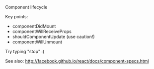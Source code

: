 Component lifecycle

Key points:

- componentDidMount
- componentWillReceiveProps
- shouldComponentUpdate (use caution!)
- componentWillUnmount

Try typing "stop" :)

See also: http://facebook.github.io/react/docs/component-specs.html 
